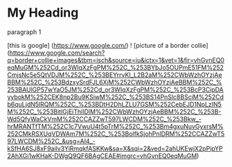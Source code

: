 # My Heading

paragraph 1

[this is google] (https://www.google.com/)
! [picture of a border collie] (https://www.google.com/search?q=border+collie+images&tbm=isch&source=iu&ictx=1&vet=1&fir=vhGvnEQ0eqMuGM%252Cd_or3WIqXzFgPM%252C_%253BYbJo5OUPmE51FM%252CmjsNc5e5QtVDJM%252C_%253BEYrrvKI_L2B2aM%252CWbWzhOYzjAeBBM%252C_%253BdzxySrdFJL6XjM%252CWbWzhOYzjAeBBM%252C_%253BAUlGP57wYaO5JM%252Cd_or3WIqXzFgPM%252C_%253BcP3CipDAyybokM%252CEK8np2Bu9KSiwM%252C_%253BS14PnSlc8BSciM%252Cdb6quLjdN5lRQM%252C_%253BDtH2DhLZLU7GSM%252CebEJD1NpLzIN5M%252C_%253BitlGjEiThlIDlM%252CWbWzhOYzjAeBBM%252C_%253B-Wd5QfyWaCkVmM%252CCAZZwT597LWCDM%252C_%253Bkw_-hrMRANTfTM%252C1c7VwuU4t5pTrM%252C_%253Bm4gxuNuvGyxrsM%252CMkRSXUqVDWAm7M%252C_%253BolfkSjohPnlDRM%252CCAZZwT597LWCDM%252C_&usg=AI4_-kSfHA6SJ8xF9ailv3YiRmqkfASKKw&sa=X&sqi=2&ved=2ahUKEwjX2pPipYP2AhXGi1wKHaK-DWgQ9QF6BAgCEAE#imgrc=vhGvnEQ0eqMuGM)
